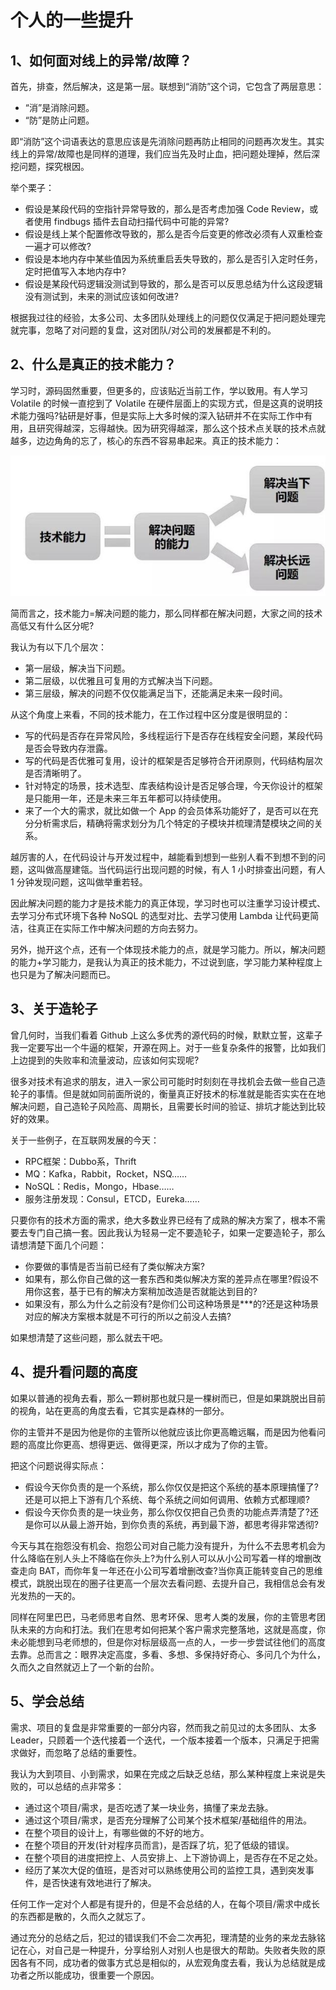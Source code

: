 # 个人的一些提升

## 1、如何面对线上的异常/故障？

首先，排查，然后解决，这是第一层。联想到“消防”这个词，它包含了两层意思：

- “消”是消除问题。
- “防”是防止问题。

即“消防”这个词语表达的意思应该是先消除问题再防止相同的问题再次发生。其实线上的异常/故障也是同样的道理，我们应当先及时止血，把问题处理掉，然后深挖问题，探究根因。

举个栗子：

- 假设是某段代码的空指针异常导致的，那么是否考虑加强 Code Review，或者使用 findbugs 插件去自动扫描代码中可能的异常?
- 假设是线上某个配置修改导致的，那么是否今后变更的修改必须有人双重检查一遍才可以修改?
- 假设是本地内存中某些值因为系统重启丢失导致的，那么是否引入定时任务，定时把值写入本地内存中?
- 假设是某段代码逻辑没测试到导致的，那么是否可以反思总结为什么这段逻辑没有测试到，未来的测试应该如何改进?

根据我过往的经验，太多公司、太多团队处理线上的问题仅仅满足于把问题处理完就完事，忽略了对问题的复盘，这对团队/对公司的发展都是不利的。

## 2、什么是真正的技术能力？

学习时，源码固然重要，但更多的，应该贴近当前工作，学以致用。有人学习 Volatile 的时候一直挖到了 Volatile 在硬件层面上的实现方式，但是这真的说明技术能力强吗?钻研是好事，但是实际上大多时候的深入钻研并不在实际工作中有用，且研究得越深，忘得越快。因为研究得越深，那么这个技术点关联的技术点就越多，边边角角的忘了，核心的东西不容易串起来。真正的技术能力：

![abilityofrd](../images/abilityofrd.png)

简而言之，技术能力=解决问题的能力，那么同样都在解决问题，大家之间的技术高低又有什么区分呢?

我认为有以下几个层次：

- 第一层级，解决当下问题。
- 第二层级，以优雅且可复用的方式解决当下问题。
- 第三层级，解决的问题不仅仅能满足当下，还能满足未来一段时间。

从这个角度上来看，不同的技术能力，在工作过程中区分度是很明显的：

- 写的代码是否存在异常风险，多线程运行下是否存在线程安全问题，某段代码是否会导致内存泄露。
- 写的代码是否优雅可复用，设计的框架是否足够符合开闭原则，代码结构层次是否清晰明了。
- 针对特定的场景，技术选型、库表结构设计是否足够合理，今天你设计的框架是只能用一年，还是未来三年五年都可以持续使用。
- 来了一个大的需求，就比如做一个 App 的会员体系功能好了，是否可以在充分分析需求后，精确将需求划分为几个特定的子模块并梳理清楚模块之间的关系。

越厉害的人，在代码设计与开发过程中，越能看到想到一些别人看不到想不到的问题，这叫做高屋建瓴。当代码运行出现问题的时候，有人 1 小时排查出问题，有人 1 分钟发现问题，这叫做举重若轻。

因此解决问题的能力才是技术能力的真正体现，学习时也可以注重学习设计模式、去学习分布式环境下各种 NoSQL 的选型对比、去学习使用 Lambda 让代码更简洁，往真正在实际工作中解决问题的方向去努力。

另外，抛开这个点，还有一个体现技术能力的点，就是学习能力。所以，解决问题的能力+学习能力，是我认为真正的技术能力，不过说到底，学习能力某种程度上也只是为了解决问题而已。

## 3、关于造轮子

曾几何时，当我们看着 Github 上这么多优秀的源代码的时候，默默立誓，这辈子我一定要写出一个牛逼的框架，开源在网上。对于一些复杂条件的报警，比如我们上边提到的失败率和流量波动，应该如何实现呢?

很多对技术有追求的朋友，进入一家公司可能时时刻刻在寻找机会去做一些自己造轮子的事情。但是就如同前面所说的，衡量真正好技术的标准就是能否实实在在地解决问题，自己造轮子风险高、周期长，且需要长时间的验证、排坑才能达到比较好的效果。

关于一些例子，在互联网发展的今天：

- RPC框架：Dubbo系，Thrift
- MQ：Kafka，Rabbit，Rocket，NSQ……
- NoSQL：Redis，Mongo，Hbase……
- 服务注册发现：Consul，ETCD，Eureka……

只要你有的技术方面的需求，绝大多数业界已经有了成熟的解决方案了，根本不需要去专门自己搞一套。因此我认为轻易一定不要造轮子，如果一定要造轮子，那么请想清楚下面几个问题：

- 你要做的事情是否当前已经有了类似解决方案?
- 如果有，那么你自己做的这一套东西和类似解决方案的差异点在哪里?假设不用你这套，基于已有的解决方案稍加改造是否就能达到目的?
- 如果没有，那么为什么之前没有?是你们公司这种场景是***的?还是这种场景对应的解决方案根本就是不可行的所以之前没人去搞?

如果想清楚了这些问题，那么就去干吧。

## 4、提升看问题的高度

如果以普通的视角去看，那么一颗树那也就只是一棵树而已，但是如果跳脱出目前的视角，站在更高的角度去看，它其实是森林的一部分。

你的主管并不是因为他是你的主管所以他就应该比你更高瞻远瞩，而是因为他看问题的高度比你更高、想得更远、做得更深，所以才成为了你的主管。

 把这个问题说得实际点：

- 假设今天你负责的是一个系统，那么你仅仅是把这个系统的基本原理搞懂了?还是可以把上下游有几个系统、每个系统之间如何调用、依赖方式都理顺?
- 假设今天你负责的是一块业务，那么你仅仅把自己负责的功能点弄清楚了?还是你可以从最上游开始，到你负责的系统，再到最下游，都思考得非常透彻?

今天与其在抱怨没有机会、抱怨公司对自己能力没有提升，为什么不去思考机会为什么降临在别人头上不降临在你头上?为什么别人可以从小公司写着一样的增删改查走向 BAT，而你年复一年还在小公司写着增删改查?当你真正能转变自己的思维模式，跳脱出现在的圈子往更高一个层次去看问题、去提升自己，我相信总会有发光发热的一天的。

同样在阿里巴巴，马老师思考自然、思考环保、思考人类的发展，你的主管思考团队未来的方向和打法。我们在思考如何把某个客户需求完整落地，这就是高度，你未必能想到马老师想的，但是你对标层级高一点的人，一步一步尝试往他们的高度去靠。总而言之：眼界决定高度，多看、多想、多保持好奇心、多问几个为什么，久而久之自然就迈上了一个新的台阶。

## 5、学会总结

需求、项目的复盘是非常重要的一部分内容，然而我之前见过的太多团队、太多 Leader，只顾着一个迭代接着一个迭代，一个版本接着一个版本，只满足于把需求做好，而忽略了总结的重要性。

我认为大到项目、小到需求，如果在完成之后缺乏总结，那么某种程度上来说是失败的，可以总结的点非常多：

- 通过这个项目/需求，是否吃透了某一块业务，搞懂了来龙去脉。
- 通过这个项目/需求，是否充分理解了公司某个技术框架/基础组件的用法。
- 在整个项目的设计上，有哪些做的不好的地方。
- 在整个项目的开发(针对程序员而言)，是否踩了坑，犯了低级的错误。
- 在整个项目的进度把控上、人员安排上、上下游协调上，是否存在不足之处。
- 经历了某次大促的值班，是否对可以熟练使用公司的监控工具，遇到突发事件，是否快速有效地进行了解决。

任何工作一定对个人都是有提升的，但是不会总结的人，在每个项目/需求中成长的东西都是散的，久而久之就忘了。

通过充分的总结之后，犯过的错误我们不会二次再犯，理清楚的业务的来龙去脉铭记在心，对自己是一种提升，分享给别人对别人也是很大的帮助。失败者失败的原因各有不同，成功者的做事方式总是相似的，从宏观角度去看，我认为总结就是成功者之所以能成功，很重要一个原因。



